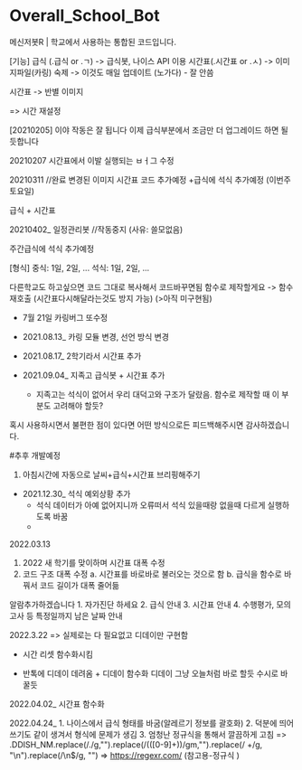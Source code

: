 # Overall_School_Bot
메신저봇R | 학교에서 사용하는 통합된 코드입니다.

[기능]
급식 (.급식 or .ㄱ) -> 급식봇, 나이스 API 이용
시간표(.시간표 or .ㅅ) -> 이미지파일(카링)
숙제 -> 이것도 매일 업데이트 (노가다) - 잘 안씀

시간표 -> 반별 이미지 


=> 시간 재설정 

[20210205]
이야 작동은 잘 됩니다
이제 급식부분에서 조금만 더 업그레이드 하면 될듯합니다

20210207
시간표에서 이발 실행되는 ㅂㅓ그 수정

20210311 //완료
변경된 이미지 시간표 코드 추가예정
+급식에 석식 추가예정 (이번주 토요일)

급식 + 시간표

20210402_ 일정관리봇 //작동중지 (사유: 쓸모없음)

주간급식에 석식 추가예정

[형식]
중식: 1일, 2일, ...
석식: 1일, 2일, ...


다른학교도 하고싶으면 코드 그대로 복사해서 코드바꾸면됨
함수로 제작할게요 -> 함수재호출
(시간표다시해달라는것도 방지 가능) (>아직 미구현됨)

+ 7월 21일 카링버그 또수정

+ 2021.08.13_ 카링 모듈 변경, 선언 방식 변경

+ 2021.08.17_ 2학기라서 시간표 추가

+ 2021.09.04_ 지족고 급식봇 + 시간표 추가
    - 지족고는 석식이 없어서 우리 대덕고와 구조가 달랐음. 함수로 제작할 때 이 부분도 고려해야 할듯?



혹시 사용하시면서 불편한 점이 있다면 어떤 방식으로든 피드백해주시면 감사하겠습니다.



#추후 개발예정
1. 아침시간에 자동으로 날씨+급식+시간표 브리핑해주기


+ 2021.12.30_ 석식 예외상황 추가
    - 석식 데이터가 아예 없어지니까 오류떠서 석식 있을때랑 없을때 다르게 실행하도록 바꿈
    - 

2022.03.13
1. 2022 새 학기를 맞이하며 시간표 대폭 수정
2. 코드 구조 대폭 수정
    a. 시간표를 바로바로 불러오는 것으로 함
    b. 급식을 함수로 바꿔서 코드 길이가 대폭 줄어듦
    
    

알람추가하겠습니다
    1. 자가진단 하세요
    2. 급식 안내
    3. 시간표 안내
    4. 수행평가, 모의고사 등 특정일까지 남은 날짜 안내
    
2022.3.22
=> 실제로는 다 필요없고 디데이만 구현함
+ 시간 리셋 함수화시킴

+ 반톡에 디데이 데려옴 + 디데이 함수화
디데이 그냥 오늘처럼 바로 할듯
수시로 바꿀듯

2022.04.02_ 시간표 함수화

2022.04.24_ 
    1. 나이스에서 급식 형태를 바굼(알레르기 정보를 괄호화)
    2. 덕분에 띄어쓰기도 같이 생겨서 형식에 문제가 생김
    3. 엄청난 정규식을 통해서 깔끔하게 고침
    => .DDISH_NM.replace(/\./g,"").replace(/\(([0-9]+)\)/gm,"").replace(/ +/g, "\n").replace(/\n$/g, "")
    => https://regexr.com/ (참고용-정규식 )
